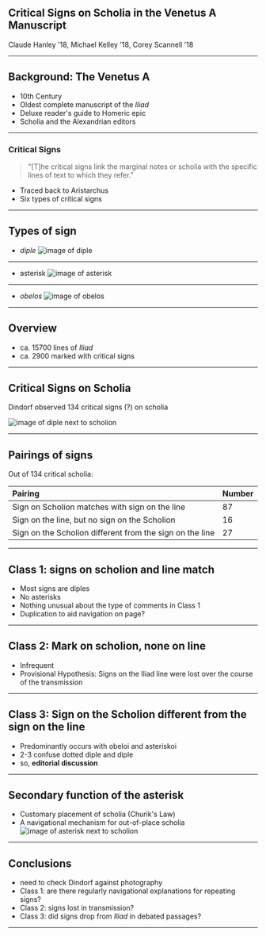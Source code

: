 ## Critical Signs on Scholia in the Venetus A Manuscript ##

Claude Hanley '18, Michael Kelley '18, Corey Scannell '18

---

## Background: The Venetus A ##

- 10th Century
- Oldest complete manuscript of the *Iliad*
- Deluxe reader's guide to Homeric epic
- Scholia and the Alexandrian editors

---

### Critical Signs ###

>"[T]he critical signs link the marginal notes or scholia with the specific lines of text to which they refer."


- Traced back to Aristarchus
- Six types of critical signs


---


## Types of sign ##

- *diple*
![image of *diple*](https://raw.githubusercontent.com/cjschu17/hcil-21/master/diple.jpg)

---

- asterisk
![image of asterisk](https://raw.githubusercontent.com/cjschu17/hcil-21/master/asterisk.jpg)

---

- *obelos*
![image of *obelos*](https://raw.githubusercontent.com/cjschu17/hcil-21/master/obelos.jpg)


---


## Overview ##

- ca. 15700 lines of *Iliad*
- ca. 2900 marked with critical signs



---

## Critical Signs on Scholia ##

Dindorf observed 134 critical signs (?) on scholia

![image of diple next to scholion](https://raw.githubusercontent.com/cjschu17/hcil-21/master/diple%20next%20to%20scholion.jpg)

---

## Pairings of signs ##

Out of 134 critical scholia:


| Pairing                                                  | Number |
|:---------------------------------------------------------|:-------|
| Sign on Scholion matches with sign on the line           | 87     |
| Sign on the line, but no sign on the Scholion            | 16     |
| Sign on the Scholion different from the sign on the line | 27     |


---

## Class 1: signs on scholion and line  match ##

- Most signs are diples
- No asterisks
- Nothing unusual about the type of comments in Class 1
- Duplication to aid navigation on page?

---

## Class 2:  Mark on scholion, none on line ##

- Infrequent
- Provisional Hypothesis: Signs on the Iliad line were lost over the course of the transmission

---

## Class 3: Sign on the Scholion different from the sign on the line ##

- Predominantly occurs with obeloi and asteriskoi
- 2-3 confuse dotted diple and diple
- so, **editorial discussion**


---

## Secondary function of the asterisk ##

- Customary placement of scholia (Churik's Law)
- A navigational mechanism for out-of-place scholia
![image of asterisk next to scholion](https://raw.githubusercontent.com/cjschu17/hcil-21/master/asterisk%20with%20scholion.jpg)

---


## Conclusions ##


- need to check Dindorf against photography
- Class 1: are there regularly navigational explanations for repeating signs?
- Class 2: signs lost in transmission?
- Class 3: did signs drop from *Iliad* in debated passages?


---
